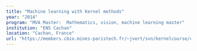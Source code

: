 ```yaml
---
title: "Machine learning with Kernel methods"
year: "2014"
program: "MVA Master:  Mathematics, vision, machine learning master"
institution: "ENS Cachan"
location: "Cachan, France"
url: "https://members.cbio.mines-paristech.fr/~jvert/svn/kernelcourse/course/2014mva/index.html"
---
```

